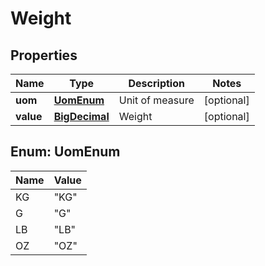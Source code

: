 
# Weight

## Properties
Name | Type | Description | Notes
------------ | ------------- | ------------- | -------------
**uom** | [**UomEnum**](#UomEnum) | Unit of measure |  [optional]
**value** | [**BigDecimal**](BigDecimal.md) | Weight |  [optional]


<a name="UomEnum"></a>
## Enum: UomEnum
Name | Value
---- | -----
KG | &quot;KG&quot;
G | &quot;G&quot;
LB | &quot;LB&quot;
OZ | &quot;OZ&quot;



